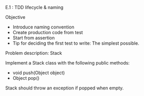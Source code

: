E.1 : TDD lifecycle & naming 
  
Objective
- Introduce naming convention
- Create production code from test
- Start from assertion
- Tip for deciding the first test to write: The simplest possible.
  
Problem description: Stack
  
Implement a Stack class with the following public methods:
  
+ void push(Object object)
+ Object pop()
  
Stack should throw an exception if popped when empty.
